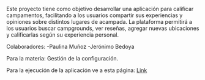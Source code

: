 Este proyecto tiene como objetivo desarrollar una aplicación para calificar campamentos, facilitando a los usuarios compartir sus experiencias y opiniones sobre distintos lugares de acampada. La plataforma permitirá a los usuarios buscar campgrounds, ver reseñas, agregar nuevas ubicaciones y calificarlas según su experiencia personal. 

Colaboradores:
-Paulina Muñoz
-Jerónimo Bedoya

Para la materia:
Gestión de la configuración.

Para la ejecución de la aplicación ve a esta página: [Link]( https://github.com/PaulinaMS2/gestion-de-la-configuracion/wiki/Gu%C3%ADa-de-Instalaci%C3%B3n-y-Configuraci%C3%B3n-para-Desarrolladores)
